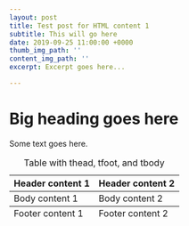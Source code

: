 ```yaml
---
layout: post
title: Test post for HTML content 1
subtitle: This will go here
date: 2019-09-25 11:00:00 +0000
thumb_img_path: ''
content_img_path: ''
excerpt: Excerpt goes here...

---
```

# Big heading goes here

Some text goes here.


<table>
    <caption>Table with thead, tfoot, and tbody</caption>
  <thead>
    <tr>
      <th>Header content 1</th>
      <th>Header content 2</th>
    </tr>
  </thead>
  <tbody>
    <tr>
      <td>Body content 1</td>
      <td>Body content 2</td>
    </tr>
  </tbody>
  <tfoot>
    <tr>
      <td>Footer content 1</td>
      <td>Footer content 2</td>
    </tr>
  </tfoot>
</table>
